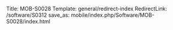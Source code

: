 Title: MOB-S0028
Template: general/redirect-index
RedirectLink: /software/S0312
save_as: mobile/index.php/Software/MOB-S0028/index.html